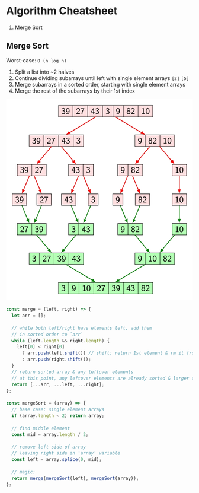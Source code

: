 # Algorithm Cheatsheet

1. Merge Sort

## Merge Sort

Worst-case: `O (n log n)`

1. Split a list into ~2 halves
2. Continue dividing subarrays until left with single element arrays `[2]` `[5]`
3. Merge subarrays in a sorted order, starting with single element arrays
4. Merge the rest of the subarrays by their 1st index

![Merge Sort](./img/algo-mergesort.jpg)

```js
const merge = (left, right) => {
  let arr = [];

  // while both left/right have elements left, add them
  // in sorted order to `arr`
  while (left.length && right.length) {
    left[0] < right[0]
      ? arr.push(left.shift()) // shift: return 1st element & rm it from orig. array
      : arr.push(right.shift());
  }
  // return sorted array & any leftover elements
  // at this point, any leftover elements are already sorted & larger than the last element in 'arr'
  return [...arr, ...left, ...right];
};

const mergeSort = (array) => {
  // base case: single element arrays
  if (array.length < 2) return array;

  // find middle element
  const mid = array.length / 2;

  // remove left side of array
  // leaving right side in 'array' variable
  const left = array.splice(0, mid);

  // magic:
  return merge(mergeSort(left), mergeSort(array));
};
```
